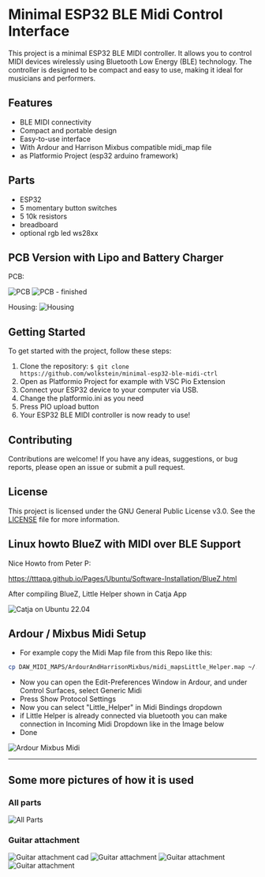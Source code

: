 # Minimal ESP32 BLE Midi Control Interface

This project is a minimal ESP32 BLE MIDI controller. It allows you to control MIDI devices wirelessly using Bluetooth Low Energy (BLE) technology. The controller is designed to be compact and easy to use, making it ideal for musicians and performers.

## Features

- BLE MIDI connectivity
- Compact and portable design
- Easy-to-use interface
- With Ardour and Harrison Mixbus compatible midi_map file
- as Platformio Project (esp32 arduino framework)

## Parts
- ESP32 
- 5 momentary button switches
- 5 10k resistors
- breadboard
- optional rgb led ws28xx

## PCB Version with Lipo and Battery Charger

PCB:

![PCB](doc/New-PCB-with-THD-Solder-Tactile-BTN.png)
![PCB - finished](doc/platine.jpg)

Housing:
![Housing](doc/Freecad-Housing.png)

## Getting Started

To get started with the project, follow these steps:

1. Clone the repository: `$ git clone https://github.com/wolkstein/minimal-esp32-ble-midi-ctrl`
2. Open as Platformio Project for example with VSC Pio Extension
3. Connect your ESP32 device to your computer via USB.
4. Change the platformio.ini as you need
5. Press PIO upload button
6. Your ESP32 BLE MIDI controller is now ready to use!

## Contributing

Contributions are welcome! If you have any ideas, suggestions, or bug reports, please open an issue or submit a pull request.

## License

This project is licensed under the GNU General Public License v3.0. See the [LICENSE](LICENSE) file for more information.

## Linux howto BlueZ with MIDI over BLE Support

Nice Howto from Peter P:

https://tttapa.github.io/Pages/Ubuntu/Software-Installation/BlueZ.html

After compiling BlueZ, Little Helper shown in Catja App

![Catja on Ubuntu 22.04](doc/Jack+Alsa_Audio_Midi_Connections.png)

## Ardour / Mixbus Midi Setup

- For example copy the Midi Map file from this Repo like this:
```bash
cp DAW_MIDI_MAPS/ArdourAndHarrisonMixbus/midi_mapsLittle_Helper.map ~/.config/ardour6/midi_maps
```
- Now you can open the Edit-Preferences Window in Ardour, and under Control Surfaces, select Generic Midi
- Press Show Protocol Settings
- Now you can select "Little_Helper" in Midi Bindings dropdown
- if Little Helper is already connected via bluetooth you can make connection in Incoming Midi Dropdown like in the Image below
- Done  

![Ardour Mixbus Midi](doc/Ardour-Mixbus-Little-Helper-Midi-Setup.png)

---
## Some more pictures of how it is used

### All parts

![All Parts](doc/allparts.jpg)

### Guitar attachment

![Guitar attachment cad](doc/guitar_attachment_cad.jpg)
![Guitar attachment ](doc/guitar_attachment1.jpg)
![Guitar attachment ](doc/guitar_attachment2.jpg)
![Guitar attachment ](doc/guitar_attachment3.jpg)
